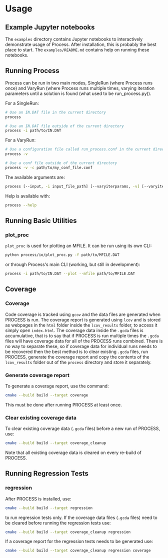 # Usage

## Example Jupyter notebooks

The `examples` directory contains Jupyter notebooks to interactively demonstrate usage of Process. After installation, this is probably the best place to start. The `examples/README.md` contains help on running these notebooks.

## Running Process
Process can be run in two main modes, SingleRun (where Process runs once) and VaryRun (where Process runs multiple times, varying iteration parameters until a solution is found (what used to be run_process.py)).

For a SingleRun:
```bash
# Use an IN.DAT file in the current directory
process

# Use an IN.DAT file outside of the current directory
process -i path/to/IN.DAT
```

For a VaryRun:
```bash
# Use a configuration file called run_process.conf in the current directory
process -v

# Use a conf file outside of the current directory
process -v -c path/to/my_conf_file.conf
```

The available arguments are:
```bash
process [--input, -i input_file_path] [--varyiterparams, -v] [--varyiterparamsconfig, -c config_file_path] [--help, -h]
```

Help is available with:
```bash
process --help
```

## Running Basic Utilities
### plot_proc
`plot_proc` is used for plotting an MFILE. It can be run using its own CLI:
```bash
python process/io/plot_proc.py -f path/to/MFILE.DAT
```

or through Process's main CLI (working, but still in development):
```bash
process -i path/to/IN.DAT --plot --mfile path/to/MFILE.DAT
```

## Coverage
### Coverage
Code coverage is tracked using `gcov` and the data files are generated when PROCESS is run.
The coverage report is generated using `lcov` and is stored as webpages in the `html` folder inside
the `lcov_results` folder, to access it simply open `index.html`. The coverage data inside the `.gcda` files
is accumulative, that is to say that if PROCESS is run multiple times the `.gcda` files will have
coverage data for all of the PROCESS runs combined. There is no way to separate these, so if coverage data for
individual runs needs to be recovered then the best method is to clear existing `.gcda` files, run PROCESS,
generate the coverage report and copy the contents of the `lcov_results` folder out of the `process` directory
and store it separately.
### Generate coverage report
To generate a coverage report, use the command:
```bash
cmake --build build --target coverage
```
This must be done after running PROCESS at least once.
### Clear existing coverage data
To clear existing coverage data (`.gcda` files) before a new run of PROCESS, use:
```bash
cmake --build build --target coverage_cleanup
```
Note that all existing coverage data is cleared on every re-build of PROCESS.

## Running Regression Tests
### regression
After PROCESS is installed, use:
```bash
cmake --build build --target regression
```
to run regression tests only.
If the coverage data files (`.gcda` files) need to be cleared before running the regression tests use:
```bash
cmake --build build --target coverage_cleanup regression
```
If a coverage report for the regression tests needs to be generated use:
```bash
cmake --build build --target coverage_cleanup regression coverage
```
